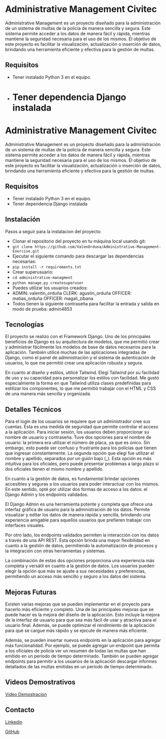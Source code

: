 # Administrative Management Civitec

Administrative Management es un proyecto diseñado para la administración de un sistema de multas de la policía de manera sencilla y segura. Este sistema permite acceder a los datos de manera fácil y rápida, mientras mantiene la seguridad necesaria para el uso de los mismos. El objetivo de este proyecto es facilitar la visualización, actualización o inserción de datos, brindando una herramienta eficiente y efectiva para la gestión de multas.

## Requisitos

- Tener instalado Python 3 en el equipo.
- # Tener dependencia Django instalada

# Administrative Management Civitec

Administrative Management es un proyecto diseñado para la administración de un sistema de multas de la policía de manera sencilla y segura. Este sistema permite acceder a los datos de manera fácil y rápida, mientras mantiene la seguridad necesaria para el uso de los mismos. El objetivo de este proyecto es facilitar la visualización, actualización o inserción de datos, brindando una herramienta eficiente y efectiva para la gestión de multas.

## Requisitos

- Tener instalado Python 3 en el equipo.
- Tener dependencia Django instalada

## Instalación

Pasos a seguir para la instalacion del proyecto:

- Clonar el repositorio del proyecto en tu máquina local usando git:
- `git clone https://github.com/ValenOrduna/Administrative-Management-Exercise.git `
- Ejecutar el siguiente comando para descargar las dependencias necesarias:
- `pip install -r requirements.txt`
- Crear superusuario:
- `cd administrative-managment`
- `python manage.py createsuperuser`
- Puedes utilizar los usuarios creados:
- ADMIN: valentin_orduña CLERK: agustin_orduña OFFICER: matias_orduña OFFICER: magali_zibana
- Todos tienen la siguiente contraseña para facilitar la entrada y salida en modo de prueba: admin4853

## Tecnologías

El proyecto se realizo con el Framework Django. Uno de los principales beneficios de Django es su arquitectura de modelos, que me permitió crear y administrar fácilmente los modelos de base de datos necesarios para la aplicación. También utilicé muchas de las aplicaciones integradas de Django, como el panel de administración y el sistema de autenticación de usuarios, lo que me permitió crear una aplicación robusta y segura.

En cuanto al diseño y estilos, utilicé Tailwind. Elegí Tailwind por su facilidad de uso y su capacidad para personalizar los estilos con facilidad. Me gustó especialmente la forma en que Tailwind utiliza clases predefinidas para estilizar los componentes, lo que me permitió trabajar con el HTML y CSS de una manera más sencilla y organizada.

## Detalles Técnicos

Para el login de los usuarios se requiere que un administrador cree sus cuentas. Esta es una medida de seguridad que permite controlar el acceso a la aplicación. Para iniciar sesión, los usuarios deben proporcionar su nombre de usuario y contraseña. Tuve dos opciones para el nombre de usuario: la primera era utilizar el número de placa, ya que es único. Sin embargo, esto puede ser confuso y frustrante para los policías que tienen que ingresar constantemente. La segunda opción que elegí fue utilizar el nombre y apellido, separados por un guión bajo (\_). Esta opción es más intuitiva para los oficiales, pero puede presentar problemas a largo plazo si dos oficiales tienen el mismo nombre y apellido.

En cuanto a la gestión de datos, es fundamental brindar opciones accesibles y seguras a los usuarios para poder interactuar con los mismos. En este sentido, opté por utilizar dos formas de acceso a los datos: el Django Admin y los endpoints validados.

El Django Admin es una herramienta potente y completa que ofrece una interfaz gráfica de usuario para la administración de los datos. Permite visualizar y editar los datos de manera rápida y sencilla, brindando una experiencia amigable para aquellos usuarios que prefieren trabajar con interfaces visuales.

Por otro lado, los endpoints validados permiten la interacción con los datos a través de una API REST. Esta opción brinda una mayor flexibilidad en cuanto a la gestión de datos, permitiendo la automatización de procesos y la integración con otras herramientas y sistemas.

La combinación de estas dos opciones proporciona una experiencia más completa y versátil en cuanto a la gestión de datos. Los usuarios pueden elegir la opción que más se ajuste a sus necesidades y preferencias, permitiendo un acceso más sencillo y seguro a los datos del sistema

## Mejoras Futuras

Existen varias mejoras que se pueden implementar en el proyecto para hacerlo más eficiente y completo. Una de las principales mejoras que se puede hacer es la mejora del diseño de la aplicación. Esto incluye la mejora de la interfaz de usuario para que sea más fácil de usar y atractiva para el usuario final. Además, se puede optimizar el rendimiento de la aplicación para que se cargue más rápido y se ejecute de manera más eficiente.

Además, se pueden insertar nuevos endpoints en la aplicación para agregar más funcionalidad. Por ejemplo, se puede agregar un endpoint que permita a los oficiales de policía ver un resumen de todas las multas que han emitido en un período de tiempo determinado. También se pueden agregar endpoints para permitir a los usuarios de la aplicación descargar informes detallados de las multas emitidas en un período de tiempo determinado.

## Videos Demostrativos

[Video Demostracion](https://vimeo.com/814829852)

## Contacto

[Linkedin](https://www.linkedin.com/in/valentinorduna/)

[GitHub](https://github.com/ValenOrduna)
